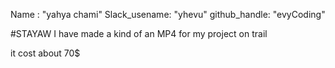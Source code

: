Name : "yahya chami"
Slack_usename: "yhevu"
github_handle: "evyCoding"

#STAYAW
I have made a kind of an MP4 for my project on trail

it cost about 70$
